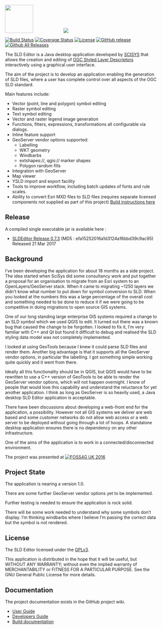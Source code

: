 <img src="https://github.com/robward-scisys/sldeditor/blob/master/doc/img/sldeditor-logo.png" height="92"><a href="http://gis.scisys.co.uk"><img src="http://www.scisys.co.uk/storage/template/img/logo-scisys.jpg" hspace="100"></a>

[![Build Status](https://img.shields.io/travis/robward-scisys/sldeditor/master.svg)](https://travis-ci.org/robward-scisys/sldeditor)
[![Coverage Status](https://img.shields.io/coveralls/robward-scisys/sldeditor/master.svg)](https://coveralls.io/github/robward-scisys/sldeditor?branch=master)
[![License](https://img.shields.io/github/license/robward-scisys/sldeditor.svg)](https://github.com/robward-scisys/sldeditor/blob/master/LICENSE)
[![GitHub release](https://img.shields.io/github/release/robward-scisys/sldeditor.svg)](https://github.com/robward-scisys/sldeditor/releases/download/v0.7.3/SLDEditor.jar)
[![Github All Releases](https://img.shields.io/github/downloads/robward-scisys/sldeditor/total.svg)](https://github.com/robward-scisys/sldeditor/releases/download/v0.7.3/SLDEditor.jar)

The SLD Editor is a Java desktop application developed by [SCISYS](http://gis.scisys.co.uk) that allows the creation and editing of [OGC Styled Layer Descriptors](http://www.opengeospatial.org/standards/sld) interactively using a graphical user interface.<p>

The aim of the project is to develop an application enabling the generation of SLD files, where a user has complete control over all aspects of the OGC SLD standard.<p>
<p>

Main features include:
* Vector (point, line and polygon) symbol editing
* Raster symbol editing
* Text symbol editing
* Vector and raster legend image generation
* Functions, filters, expressions, transformations all configurable via dialogs.
* Inline feature support
* GeoServer vendor options supported:
  * Labelling
  * WKT geometry
  * Windbarbs
  * extshapes://, qgis:// marker shapes
  * Polygon random fills
* Integration with GeoServer
* Map viewer
* YSLD import and export facility
* Tools to improve workflow, including batch updates of fonts and rule scales.
* Ability to convert Esri MXD files to SLD files (requires separate licensed components not supplied as part of this project) [Build instructions here](https://github.com/robward-scisys/sldeditor/wiki/generatesld)

## Release
A compiled single executable jar is available here :
* [SLDEditor Release 0.7.3](https://github.com/robward-scisys/sldeditor/releases/download/v0.7.3/SLDEditor.jar) (MD5 : efa15252016a1d3124a16bbd39c9ac95) Released 21 Mar 2017

## Background
I’ve been developing the application for about 18 months as a side project. The idea started when SciSys did some consultancy work and put together a proposal for an organisation to migrate from an Esri system to an OpenLayers/GeoServer stack. When it came to migrating ~1250 layers we didn’t know what number to put down for symbol conversion to SLD.  When you looked at the numbers this was a large percentage of the overall cost and something needed to be done to reduce it if we were going to be competitive in doing migrations to open source GIS systems.

One of our long standing large enterprise GIS systems required a change to an SLD symbol which we used QGIS to edit. It turned out there was a known bug that caused the change to be forgotten.  I looked to fix it, I’m very familiar with C++ and Qt but found it difficult to debug and realised the SLD styling data model was not completely implemented.

I looked at using GeoTools because I knew it could parse SLD files and render them. Another big advantage is that it supports all the GeoServer vendor options, in particular the labelling.  I got something simple working quite quickly and it went from there.

Ideally all this functionality should be in QGIS, but QGIS would have to be rewritten to use a C++ version of GeoTools to be able to render the GeoServer vendor options, which will not happen overnight.  I know of people that would love this capability and understand the reluctance for yet another application.  I think as long as GeoServer is so heavily used, a Java desktop SLD Editor application is acceptable.

There have been discussions about developing a web-front end for the application, a possibility. However not all GIS systems we deliver are web based and some customer networks do not allow web access or a web server to be deployed without going through a lot of hoops.  A standalone desktop application ensures there is no dependency on any other infrastructure.

One of the aims of the application is to work in a connected/disconnected environment.

The project was presented at [![FOSS4G UK 2016](http://uk.osgeo.org/foss4guk2016/images/foss4guk_2016_logo.png)](http://uk.osgeo.org/foss4guk2016/)

## Project State
The application is nearing a version 1.0.<p>

There are some further GeoServer vendor options yet to be implemented.

Further testing is needed to ensure the application is rock solid.

There will be some work needed to understand why some symbols don’t display. I’m thinking windbarbs where I believe I’m passing the correct data but the symbol is not rendered.

## License
The SLD Editor licensed under the [GPLv3](http://www.gnu.org/licenses/gpl-3.0.html).

This application is distributed in the hope that it will be useful, but WITHOUT ANY WARRANTY; without even the implied warranty of
MERCHANTABILITY or FITNESS FOR A PARTICULAR PURPOSE.  See the GNU General Public License for more details.

## Documentation
The project documentation exists in the GitHub project wiki.

- [User Guide](https://github.com/robward-scisys/sldeditor/wiki/userguide)
- [Developers Guide](https://github.com/robward-scisys/sldeditor/wiki/devguide)
- [Build documentation](https://github.com/robward-scisys/sldeditor/wiki/build)
